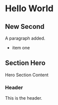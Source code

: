 # Hello World

## New Second

A paragraph added.

- item one

## Section Hero

Hero Section Content

### Header

This is the header.
